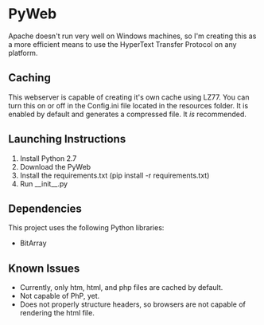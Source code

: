 # PyWeb
Apache doesn't run very well on Windows machines, so I'm creating this as a more efficient means to use the HyperText Transfer Protocol on any platform.

## Caching
This webserver is capable of creating it's own cache using LZ77. You can turn this on or off in the Config.ini file located in the resources folder. It is enabled by default and generates a compressed file. It *is* recommended.

## Launching Instructions
1. Install Python 2.7
2. Download the PyWeb
3. Install the requirements.txt (pip install -r requirements.txt)
4. Run \_\_init\_\_.py

## Dependencies
This project uses the following Python libraries:
  - BitArray

## Known Issues
- Currently, only htm, html, and php files are cached by default.
- Not capable of PhP, yet.
- Does not properly structure headers, so browsers are not capable of rendering the html file.
